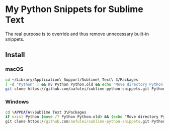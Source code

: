 # My Python Snippets for Sublime Text

The real purpose is to override and thus remove unnecessary built-in snippets.

## Install

### macOS

```sh
cd ~/Library/Application\ Support/Sublime\ Text\ 3/Packages
[ -d "Python" ] && mv Python Python.old && echo "Move directory Python ===> Python.old"
git clone https://github.com/aafulei/sublime-python-snippets.git Python
```

### Windows

```bat
cd %APPDATA%\Sublime Text 3\Packages
if exist Python (move /Y Python Python.old) && (echo "Move directory Python ===> Python.old")
git clone https://github.com/aafulei/sublime-python-snippets.git Python
```
